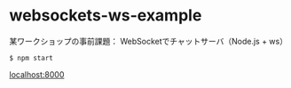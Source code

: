 
# websockets-ws-example

某ワークショップの事前課題：
WebSocketでチャットサーバ（Node.js + ws）

```
$ npm start
```

[localhost:8000](localhost:8000)
